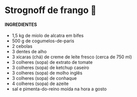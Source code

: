 # Strognoff de frango :baby_chick:



#### INGREDIENTES

- 1,5 kg de miolo de alcatra em bifes
- 500 g de cogumelos-de-paris
- 2 cebolas
- 3 dentes de alho
- 3 xícaras (chá) de creme de leite fresco (cerca de 750 ml)
- 3 colheres (sopa) de extrato de tomate
- 3 colheres (sopa) de ketchup caseiro
- 3 colheres (sopa) de molho inglês
- 3 colheres (sopa) de conhaque
- 4 colheres (sopa) de azeite
- sal e pimenta-do-reino moída na hora a gosto



